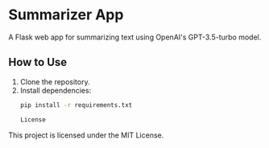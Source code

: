 # Summarizer App

A Flask web app for summarizing text using OpenAI's GPT-3.5-turbo model.

## How to Use
1. Clone the repository.
2. Install dependencies:
   ```bash
   pip install -r requirements.txt

   License
This project is licensed under the MIT License.